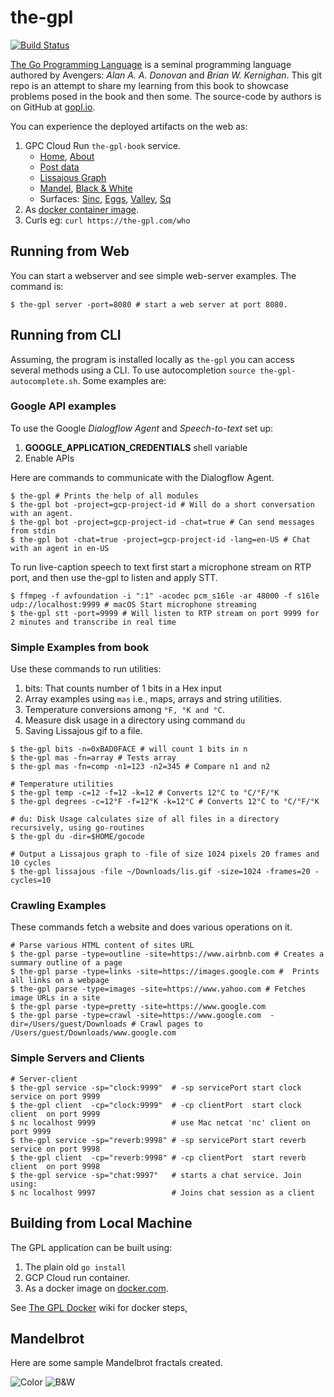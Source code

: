 # the-gpl
[![Build Status](https://travis-ci.org/opendroid/the-gpl.svg?branch=master)](https://travis-ci.org/opendroid/the-gpl)

[The Go Programming 
Language](https://www.amazon.com/Programming-Language-Addison-Wesley-Professional-Computing/dp/0134190440) 
is a seminal programming language authored by Avengers: _Alan A. A. Donovan_ and _Brian W. Kernighan_. 
This git repo is an attempt to share my learning from this book to showcase problems posed in the book and then some. 
The source-code by authors is on GitHub at [gopl.io](https://github.com/adonovan/gopl.io/).

You can experience the deployed artifacts on the web as:
1. GPC Cloud Run `the-gpl-book` service.
   - [Home](https://the-gpl.com/index), [About](https://the-gpl.com/about) 
   - [Post data](https://the-gpl.com/index?q="hello"&l="TheGOGPL"&a="Pike+Donovan")
   - [Lissajous Graph](https://the-gpl.com/lis)
   - [Mandel](https://the-gpl.com/mandel), [Black & White](https://the-gpl.com/mandelbw)
   - Surfaces: [Sinc](https://the-gpl.com/sinc), [Eggs](https://the-gpl.com/egg), [Valley](https://the-gpl.com/valley), [Sq](https://the-gpl.com/sq)
2. As [docker container image](https://hub.docker.com/repository/docker/uopendocker/the-gpl).
3. Curls eg: `curl https://the-gpl.com/who`

## Running from Web
You can start a webserver and see simple web-server examples. The command is:
```shell script
$ the-gpl server -port=8080 # start a web server at port 8080.
```

## Running from CLI
Assuming, the program is installed locally as `the-gpl` you can access several methods using a CLI. 
To use autocompletion `source the-gpl-autocomplete.sh`.
Some examples are:

### Google API examples
To use the Google  _Dialogflow Agent_ and _Speech-to-text_ set up:
1. **GOOGLE_APPLICATION_CREDENTIALS** shell variable
2. Enable APIs
 
Here are commands to communicate with the Dialogflow Agent.
```shell script
$ the-gpl # Prints the help of all modules
$ the-gpl bot -project=gcp-project-id # Will do a short conversation with an agent. 
$ the-gpl bot -project=gcp-project-id -chat=true # Can send messages from stdin
$ the-gpl bot -chat=true -project=gcp-project-id -lang=en-US # Chat with an agent in en-US
```

To run live-caption speech to text first start a microphone stream on RTP port, and then use the-gpl to listen and apply STT.
```shell script
$ ffmpeg -f avfoundation -i ":1" -acodec pcm_s16le -ar 48000 -f s16le udp://localhost:9999 # macOS Start microphone streaming
$ the-gpl stt -port=9999 # Will listen to RTP stream on port 9999 for 2 minutes and transcribe in real time
```

### Simple Examples from book
Use these commands to run utilities:
1. bits: That counts number of 1 bits in a Hex input 
2. Array examples using `mas` i.e., maps, arrays and string utilities.
3. Temperature conversions among `°F, °K and °C`.
4. Measure disk usage in a directory using command `du`
5. Saving Lissajous gif to a file.

```shell script
$ the-gpl bits -n=0xBAD0FACE # will count 1 bits in n
$ the-gpl mas -fn=array # Tests array
$ the-gpl mas -fn=comp -n1=123 -n2=345 # Compare n1 and n2

# Temperature utilities
$ the-gpl temp -c=12 -f=12 -k=12 # Converts 12°C to °C/°F/°K
$ the-gpl degrees -c=12°F -f=12°K -k=12°C # Converts 12°C to °C/°F/°K

# du: Disk Usage calculates size of all files in a directory recursively, using go-routines
$ the-gpl du -dir=$HOME/gocode

# Output a Lissajous graph to -file of size 1024 pixels 20 frames and 10 cycles
$ the-gpl lissajous -file ~/Downloads/lis.gif -size=1024 -frames=20 -cycles=10
```

### Crawling Examples
These commands fetch a website and does various operations on it.
```shell script
# Parse various HTML content of sites URL
$ the-gpl parse -type=outline -site=https://www.airbnb.com # Creates a summary outline of a page
$ the-gpl parse -type=links -site=https://images.google.com #  Prints all links on a webpage
$ the-gpl parse -type=images -site=https://www.yahoo.com # Fetches image URLs in a site
$ the-gpl parse -type=pretty -site=https://www.google.com
$ the-gpl parse -type=crawl -site=https://www.google.com  -dir=/Users/guest/Downloads # Crawl pages to /Users/guest/Downloads/www.google.com 
```

### Simple Servers and Clients

```shell script
# Server-client 
$ the-gpl service -sp="clock:9999"  # -sp servicePort start clock  service on port 9999
$ the-gpl client  -cp="clock:9999"  # -cp clientPort  start clock  client  on port 9999
$ nc localhost 9999                 # use Mac netcat 'nc' client on port 9999
$ the-gpl service -sp="reverb:9998" # -sp servicePort start reverb service on port 9998
$ the-gpl client  -cp="reverb:9998" # -cp clientPort  start reverb client  on port 9998
$ the-gpl service -sp="chat:9997"   # starts a chat service. Join using:
$ nc localhost 9997                 # Joins chat session as a client
```

## Building from Local Machine

The GPL application can be built using:
1. The plain old `go install`
2. GCP Cloud run container.
3. As a docker image on [docker.com](https://hub.docker.com/r/uopendocker/the-gpl).

See [The GPL Docker](https://github.com/opendroid/the-gpl/wiki/The-GPL-Docker) wiki for docker steps,
 
 ## Mandelbrot
Here are some sample Mandelbrot fractals created.

![Color](public/images/media/mandel-color-256.png?raw=true "Color Mandelbrot Graph")
![B&W](public/images/media/mandel-bw-256.png?raw=true "Color Mandelbrot Graph")

